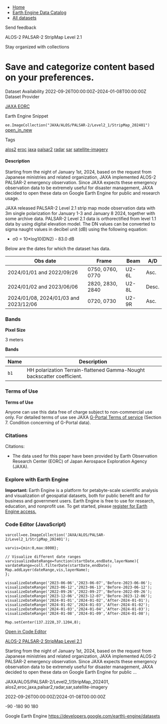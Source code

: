 



* [Home](https://developers.google.com/)
* [Earth Engine Data Catalog](https://developers.google.com/earth-engine/datasets)
* [All datasets](https://developers.google.com/earth-engine/datasets/catalog)





 
 
 Send feedback
 
 

ALOS\-2 PALSAR\-2 StripMap Level 2\.1


 
 Stay organized with collections
 

 
 Save and categorize content based on your preferences.
=======================================================================================================================================








Dataset Availability
2022\-09\-26T00:00:00Z–2024\-01\-08T00:00:00Z
Dataset Provider


[JAXA EORC](https://www.eorc.jaxa.jp/ALOS/en/dataset/palsar2_l22_e.htm)



Earth Engine Snippet


`ee.ImageCollection("JAXA/ALOS/PALSAR-2/Level2_1/StripMap_202401")` 
[open\_in\_new](https://code.earthengine.google.com/?scriptPath=Examples:Datasets/JAXA/JAXA_ALOS_PALSAR-2_Level2_1_StripMap_202401)





Tags


[alos2](/earth-engine/datasets/tags/alos2)
[eroc](/earth-engine/datasets/tags/eroc)
[jaxa](/earth-engine/datasets/tags/jaxa)
[palsar2](/earth-engine/datasets/tags/palsar2)
[radar](/earth-engine/datasets/tags/radar)
[sar](/earth-engine/datasets/tags/sar)
[satellite\-imagery](/earth-engine/datasets/tags/satellite-imagery)








#### Description



Starting from the night of January 1st, 2024, based on the request from
Japanese ministries and related organization, JAXA implemented ALOS\-2
PALSAR\-2 emergency observation. Since JAXA expects these emergency
observation data to be extremely useful for disaster
management, JAXA decided to open these data on Google Earth Engine for
public and research usage.


JAXA released PALSAR\-2 Level 2\.1 strip map mode observation data with 3m
single polarization for January 1\-3 and January 8 2024, together with
some archive
data. PALSAR\-2 Level 2\.1 data is orthorectified from level 1\.1 data by using
digital elevation model. The DN values can be converted to sigma naught
values in decibel unit (dB) using the following equation:


* σ0 \= 10\*log10(DN2) \- 83\.0 dB


Below are the dates for which the dataset has data.




| Obs date | Frame | Beam | A/D |
| --- | --- | --- | --- |
| 2024/01/01 and 2022/09/26 | 0750, 0760, 0770 | U2\-6L | Asc. |
| 2024/01/02 and 2023/06/06 | 2820, 2830, 2840 | U2\-8L | Desc. |
| 2024/01/08, 2024/01/03 and 2023/12/06 | 0720, 0730 | U2\-9R | Asc. |





### Bands



**Pixel Size**
  
3 meters



**Bands**




| Name | Description |
| --- | --- |
| `b1` | HH polarization Terrain\-flattened Gamma\-Nought backscatter coefficient. |




### Terms of Use


**Terms of Use**


Anyone can use this data free of charge subject to non\-commercial use only.
For detailed terms of use see JAXA
[G\-Portal Terms of service](https://gportal.jaxa.jp/gpr/index/eula?lang=en)
(Section 7\. Condition concerning of G\-Portal data).




### Citations



Citations:
* The data used for this paper have been provided by Earth Observation
Research Center (EORC) of Japan Aerospace Exploration Agency (JAXA).





### Explore with Earth Engine


**Important:** 
 Earth Engine is a platform for petabyte\-scale scientific analysis and visualization of
 geospatial datasets, both for public benefit and for business and government users.
 Earth Engine is free to use for research, education, and nonprofit use. To get started, please
 [register for Earth Engine access.](https://console.cloud.google.com/earth-engine)



### Code Editor (JavaScript)



```
varcoll=ee.ImageCollection('JAXA/ALOS/PALSAR-2/Level2_1/StripMap_202401');

varvis={min:0,max:8000};

// Visualize different date ranges
varvisualizeDateRange=function(startDate,endDate,layerName){
vardateRange=coll.filterDate(startDate,endDate);
Map.addLayer(dateRange,vis,layerName);
};

visualizeDateRange('2023-06-06','2023-06-07','Before-2023-06-06');
visualizeDateRange('2023-06-12','2023-06-13','Before-2023-06-12');
visualizeDateRange('2022-09-26','2022-09-27','Before-2022-09-26');
visualizeDateRange('2023-12-06','2023-12-07','Before-2023-12-06');
visualizeDateRange('2024-01-01','2024-01-02','After-2024-01-01');
visualizeDateRange('2024-01-02','2024-01-03','After-2024-01-02');
visualizeDateRange('2024-01-03','2024-01-04','After-2024-01-03');
visualizeDateRange('2024-01-08','2024-01-09','After-2024-01-08');

Map.setCenter(137.2228,37.1204,8);
```



[Open in Code Editor](https://code.earthengine.google.com/?scriptPath=Examples:Datasets/JAXA/JAXA_ALOS_PALSAR-2_Level2_1_StripMap_202401)


[ALOS\-2 PALSAR\-2 StripMap Level 2\.1](/earth-engine/datasets/catalog/JAXA_ALOS_PALSAR-2_Level2_1_StripMap_202401)

Starting from the night of January 1st, 2024, based on the request from Japanese ministries and related organization, JAXA implemented ALOS\-2 PALSAR\-2 emergency observation. Since JAXA expects these emergency observation data to be extremely useful for disaster management, JAXA decided to open these data on Google Earth Engine for public …

 JAXA/ALOS/PALSAR\-2/Level2\_1/StripMap\_202401,
 alos2,eroc,jaxa,palsar2,radar,sar,satellite\-imagery

2022\-09\-26T00:00:00Z/2024\-01\-08T00:00:00Z



 \-90 \-180 90 180
 



Google Earth Engine
https://developers.google.com/earth\-engine/datasets








